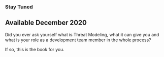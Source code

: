 ### Stay Tuned

## Available December 2020

Did you ever ask yourself what is Threat Modeling, what it can give you and what is your role as a development team member in the whole process? 

If so, this is the book for you. 

